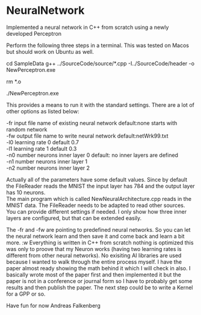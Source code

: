 # NeuralNetwork
Implemented a neural network in C++ from scratch using a newly developed Perceptron

Perform the following three steps in a terminal. This was tested on Macos but should work on Ubuntu as well. 

cd SampleData
g++ ../SourceCode/source/*.cpp -I../SourceCode/header -o NewPerceptron.exe  

rm *.o  

./NewPerceptron.exe  

This provides a means to run it with the standard settings. There are a lot of other options as listed below:   

-fr input file name of existing neural network default:none starts with random network  
-fw output file name to write neural network default:netWrk99.txt  
-l0 learning rate 0  default 0.7  
-l1 learning rate 1  default 0.3  
-n0 number neurons inner layer 0  default: no inner layers are defined  
-n1 number neurons inner layer 1  
-n2 number neurons inner layer 2  

Actually all of the parameters have some default values.
Since by default the FileReader reads the MNIST the input layer has 784 and the output layer has 10 neurons.  
The main program which is called NewNeuralArchitecture.cpp reads in the MNIST data.
The FileReader needs to be adapted to read other sources.  
You can provide different settings if needed. I only show how three inner layers are configured, but that can be 
extended easily. 

The -fr and -fw are pointing to predefined neural networks. So you can let the neural network learn and then save it and come 
back and learn a bit more. 
:w
Everything is written in C++ from scratch nothing is optimized this was only to proove that my Neuron works (having two learning rates is different from other neural networks). 
No exisiting AI libraries are used because I wanted to walk through the entire process myself. 
I have the paper almost ready showing the math behind it which I will check in also. 
I basically wrote most of the paper first and then implemented it but the paper is not in a conference or journal form so 
I have to probably get some results and then publish the paper. 
The next step could be to write a Kernel for a GPP or so. 

Have fun for now 
 Andreas Falkenberg 
 

